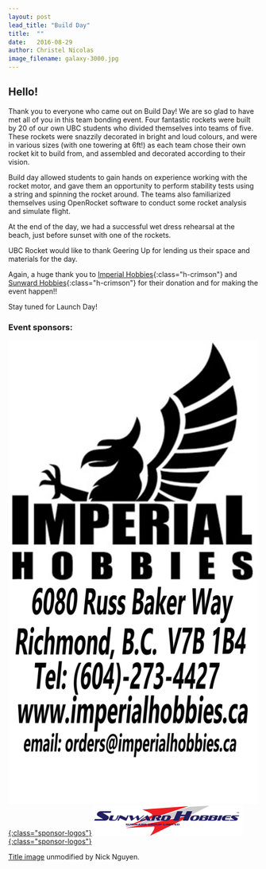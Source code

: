 ```yaml
---
layout: post
lead_title: "Build Day"
title:  ""
date:   2016-08-29
author:	Christel Nicolas
image_filename:	galaxy-3000.jpg
---
```


Hello!
-------
Thank you to everyone who came out on Build Day! We are so glad to have met all of you in this team bonding event. Four fantastic rockets were built by 20 of our own UBC students who divided themselves into teams of five. These rockets were snazzily decorated in bright and loud colours, and were in various sizes (with one towering at 6ft!) as each team chose their own rocket kit to build from, and assembled and decorated according to their vision.  

Build day allowed students to gain hands on experience working with the rocket motor, and gave them an opportunity to perform stability tests using a string and spinning the rocket around.
The teams also familiarized themselves using OpenRocket software to conduct some rocket analysis and simulate flight. 

At the end of the day, we had a successful wet dress rehearsal at the beach, just before sunset with one of the rockets. 

UBC Rocket would like to thank Geering Up for lending us their space and materials for the day. 

Again, a huge thank you to [Imperial Hobbies][imperial]{:class="h-crimson"} and [Sunward Hobbies][sunward]{:class="h-crimson"} for their donation and for making the event happen!!

Stay tuned for Launch Day! 

<h3>Event sponsors:</h3>


<a href="http://www.imperialhobbies.ca/">![Imperial Hobbies logo](/images/blog/imperial.jpg){:class="sponsor-logos"}</a>
<a href="http://www.sunwardhobbies.ca/">![Sunward Hobbies logo](/images/blog/sunward.png){:class="sponsor-logos"}</a>

<span class="small">[Title image][title-image] unmodified by Nick Nguyen.</span>


[email]:  			mailto:hello@ubcrocket.com
[imperial]: 		http://www.imperialhobbies.ca/
[sunward]: 			http://www.sunwardhobbies.ca/
[title-image]:	https://www.flickr.com/photos/osunick/3126963605/in/photolist-5LjvkB-3jgAPm-6LmM7o-uhu5aQ-iw5dU-iw5gM-6BJjMA-hS3Tg-4YjjvY-kanTr-kanUP-jwpFH-5RV54-6kvtdc-9Wk2qT-cNcL7u-cVC13h-f54NzP-6FRf-2Cq2d-FR1JP-6mNHcj-cVC1a7-9Xp1fH-bYk2Dj-5fy1Y8-4Mx2rz-aNk2Bc-2CP9-cUfCfJ-DmnAU-9fF33u-kanWe-9RL7m-bjYz34-Hxvkm-6LmM87-bjYy5T-4aC8y-4yGPZR-6BEbxT-4yGQeK-auMdhP-obs73m-4NTv5z-bPyGNB-dEphto-auMcux-4ZeEe4-9RKS6
